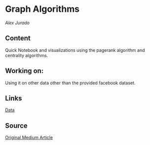 # Graph Algorithms

*Alex Jurado*


## Content

Quick Notebook and visualizations using the pagerank algorithm and centrality algorithms. 

## Working on: 

Using it on other data other than the provided facebook dataset. 

## Links

[Data](https://www.kaggle.com/roshansharma/facebook-social-network)

## Source

[Original Medium Article](https://towardsdatascience.com/data-scientists-the-five-graph-algorithms-that-you-should-know-30f454fa5513)
